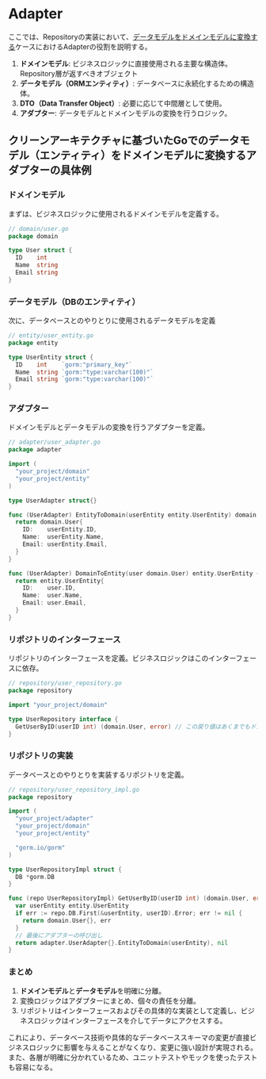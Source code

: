 # Adapter

ここでは、Repositoryの実装において、[データモデルをドメインモデルに変換する](./repository.md#データモデルをドメインモデルに変換する)ケースにおけるAdapterの役割を説明する。

1. **ドメインモデル**: ビジネスロジックに直接使用される主要な構造体。Repository層が返すべきオブジェクト
2. **データモデル（ORMエンティティ）**: データベースに永続化するための構造体。
3. **DTO（Data Transfer Object）**: 必要に応じて中間層として使用。
4. **アダプター**: データモデルとドメインモデルの変換を行うロジック。

## クリーンアーキテクチャに基づいたGoでのデータモデル（エンティティ）をドメインモデルに変換するアダプターの具体例

### ドメインモデル

まずは、ビジネスロジックに使用されるドメインモデルを定義する。

```go
// domain/user.go
package domain

type User struct {
  ID    int
  Name  string
  Email string
}
```

### データモデル（DBのエンティティ）

次に、データベースとのやりとりに使用されるデータモデルを定義

```go
// entity/user_entity.go
package entity

type UserEntity struct {
  ID    int    `gorm:"primary_key"`
  Name  string `gorm:"type:varchar(100)"`
  Email string `gorm:"type:varchar(100)"`
}
```

### アダプター

ドメインモデルとデータモデルの変換を行うアダプターを定義。

```go
// adapter/user_adapter.go
package adapter

import (
  "your_project/domain"
  "your_project/entity"
)

type UserAdapter struct{}

func (UserAdapter) EntityToDomain(userEntity entity.UserEntity) domain.User {
  return domain.User{
    ID:    userEntity.ID,
    Name:  userEntity.Name,
    Email: userEntity.Email,
  }
}

func (UserAdapter) DomainToEntity(user domain.User) entity.UserEntity {
  return entity.UserEntity{
    ID:    user.ID,
    Name:  user.Name,
    Email: user.Email,
  }
}
```

### リポジトリのインターフェース

リポジトリのインターフェースを定義。ビジネスロジックはこのインターフェースに依存。

```go
// repository/user_repository.go
package repository

import "your_project/domain"

type UserRepository interface {
  GetUserByID(userID int) (domain.User, error) // この戻り値はあくまでもドメインオブジェクト
}
```

### リポジトリの実装

データベースとのやりとりを実装するリポジトリを定義。

```go
// repository/user_repository_impl.go
package repository

import (
  "your_project/adapter"
  "your_project/domain"
  "your_project/entity"

  "gorm.io/gorm"
)

type UserRepositoryImpl struct {
  DB *gorm.DB
}

func (repo UserRepositoryImpl) GetUserByID(userID int) (domain.User, error) {
  var userEntity entity.UserEntity
  if err := repo.DB.First(&userEntity, userID).Error; err != nil {
    return domain.User{}, err
  }
  // 最後にアダプターの呼び出し
  return adapter.UserAdapter{}.EntityToDomain(userEntity), nil
}
```

### まとめ

1. **ドメインモデル**と**データモデル**を明確に分離。
2. 変換ロジックはアダプターにまとめ、個々の責任を分離。
3. リポジトリはインターフェースおよびその具体的な実装として定義し、ビジネスロジックはインターフェースを介してデータにアクセスする。

これにより、データベース技術や具体的なデータベーススキーマの変更が直接ビジネスロジックに影響を与えることがなくなり、変更に強い設計が実現される。また、各層が明確に分かれているため、ユニットテストやモックを使ったテストも容易になる。
